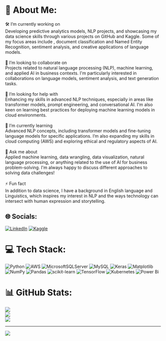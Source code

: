 # 💫 About Me:
🛠 I’m currently working on<br>Developing predictive analytics models, NLP projects, and showcasing my data science skills through various projects on GitHub and Kaggle. Some of my focus areas include , document classification and Named Entity Recognition, sentiment analysis, and creative applications of language models.<br><br>👥 I’m looking to collaborate on<br>Projects related to natural language processing (NLP), machine learning, and applied AI in business contexts. I'm particularly interested in collaborations on language models, sentiment analysis, and text generation tasks.<br><br>🧠 I’m looking for help with<br>Enhancing my skills in advanced NLP techniques, especially in areas like transformer models, prompt engineering, and conversational AI. I'm also keen on learning best practices for deploying machine learning models in cloud environments.<br><br>🌱 I’m currently learning<br>Advanced NLP concepts, including transformer models and fine-tuning language models for specific applications. I’m also expanding my skills in cloud computing (AWS) and exploring ethical and regulatory aspects of AI.<br><br>💬 Ask me about<br>Applied machine learning, data wrangling, data visualization, natural language processing, or anything related to the use of AI for business problem-solving. I'm always happy to discuss different approaches to solving data challenges!<br><br>⚡ Fun fact<br>In addition to data science, I have a background in English language and Linguistics, which inspires my interest in NLP and the ways technology can intersect with human expression and storytelling.


## 🌐 Socials:
[![LinkedIn](https://img.shields.io/badge/LinkedIn-%230077B5.svg?logo=linkedin&logoColor=white)](https://linkedin.com/in/www.linkedin.com/in/salomebennett/) 
[![Kaggle](https://upload.wikimedia.org/wikipedia/commons/7/7c/Kaggle_logo.png)](https://www.kaggle.com/salomebennett) 

# 💻 Tech Stack:
![Python](https://img.shields.io/badge/python-3670A0?style=for-the-badge&logo=python&logoColor=ffdd54) ![AWS](https://img.shields.io/badge/AWS-%23FF9900.svg?style=for-the-badge&logo=amazon-aws&logoColor=white) ![MicrosoftSQLServer](https://img.shields.io/badge/Microsoft%20SQL%20Server-CC2927?style=for-the-badge&logo=microsoft%20sql%20server&logoColor=white) ![MySQL](https://img.shields.io/badge/mysql-4479A1.svg?style=for-the-badge&logo=mysql&logoColor=white) ![Keras](https://img.shields.io/badge/Keras-%23D00000.svg?style=for-the-badge&logo=Keras&logoColor=white) ![Matplotlib](https://img.shields.io/badge/Matplotlib-%23ffffff.svg?style=for-the-badge&logo=Matplotlib&logoColor=black) ![NumPy](https://img.shields.io/badge/numpy-%23013243.svg?style=for-the-badge&logo=numpy&logoColor=white) ![Pandas](https://img.shields.io/badge/pandas-%23150458.svg?style=for-the-badge&logo=pandas&logoColor=white) ![scikit-learn](https://img.shields.io/badge/scikit--learn-%23F7931E.svg?style=for-the-badge&logo=scikit-learn&logoColor=white) ![TensorFlow](https://img.shields.io/badge/TensorFlow-%23FF6F00.svg?style=for-the-badge&logo=TensorFlow&logoColor=white) ![Kubernetes](https://img.shields.io/badge/kubernetes-%23326ce5.svg?style=for-the-badge&logo=kubernetes&logoColor=white) ![Power Bi](https://img.shields.io/badge/power_bi-F2C811?style=for-the-badge&logo=powerbi&logoColor=black)
# 📊 GitHub Stats:
![](https://github-readme-stats.vercel.app/api?username=salslifelist&theme=catppuccin_latte&hide_border=false&include_all_commits=false&count_private=false)<br/>
![](https://github-readme-streak-stats.herokuapp.com/?user=salslifelist&theme=catppuccin_latte&hide_border=false)<br/>
![](https://github-readme-stats.vercel.app/api/top-langs/?username=salslifelist&theme=catppuccin_latte&hide_border=false&include_all_commits=false&count_private=false&layout=compact)

---
[![](https://visitcount.itsvg.in/api?id=salslifelist&icon=0&color=0)](https://visitcount.itsvg.in)

<!-- Proudly created with GPRM ( https://gprm.itsvg.in ) -->
